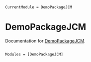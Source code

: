 ```@meta
CurrentModule = DemoPackageJCM
```

# DemoPackageJCM

Documentation for [DemoPackageJCM](https://github.com/jamiecm17/DemoPackageJCM.jl).

```@index
```

```@autodocs
Modules = [DemoPackageJCM]
```
